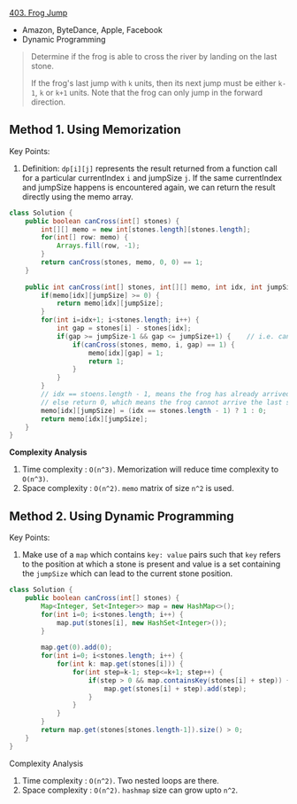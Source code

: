 [403. Frog Jump](https://leetcode.com/problems/frog-jump/)

* Amazon, ByteDance, Apple, Facebook
* Dynamic Programming

> Determine if the frog is able to cross the river by landing on the last stone.
> 
> If the frog's last jump with `k` units, then its next jump must be either `k-1`, `k` or `k+1` units. 
> Note that the frog can only jump in the forward direction.

## Method 1. Using Memorization
Key Points:
1. Definition: `dp[i][j]` represents the result returned from a function call for a particular currentIndex `i` and jumpSize `j`.
If the same currentIndex and jumpSize happens is encountered again, we can return the result directly using the memo array.
```java
class Solution {
    public boolean canCross(int[] stones) {
        int[][] memo = new int[stones.length][stones.length];
        for(int[] row: memo) {
            Arrays.fill(row, -1);
        }
        return canCross(stones, memo, 0, 0) == 1;
    }
    
    public int canCross(int[] stones, int[][] memo, int idx, int jumpSize) {
        if(memo[idx][jumpSize] >= 0) {
            return memo[idx][jumpSize];
        }
        for(int i=idx+1; i<stones.length; i++) {
            int gap = stones[i] - stones[idx];
            if(gap >= jumpSize-1 && gap <= jumpSize+1) {    // i.e. can jump to i-th stone
                if(canCross(stones, memo, i, gap) == 1) {
                    memo[idx][gap] = 1;
                    return 1;
                }
            }
        }
        // idx == stoens.length - 1, means the frog has already arrived the last stone, then return 1
        // else return 0, which means the frog cannot arrive the last stone from idx-th stone with jumpSize
        memo[idx][jumpSize] = (idx == stones.length - 1) ? 1 : 0;
        return memo[idx][jumpSize];
    }
}
```
**Complexity Analysis**
1. Time complexity : `O(n^3)`. Memorization will reduce time complexity to `O(n^3)`.
2. Space complexity : `O(n^2)`. `memo` matrix of size `n^2` is used.


## Method 2. Using Dynamic Programming
Key Points:
1. Make use of a `map` which contains `key: value` pairs such that `key` refers to the position at which a stone is present
and value is a set containing the `jumpSize` which can lead to the current stone position.

```java
class Solution {
    public boolean canCross(int[] stones) {
        Map<Integer, Set<Integer>> map = new HashMap<>();
        for(int i=0; i<stones.length; i++) {
            map.put(stones[i], new HashSet<Integer>());
        }
        
        map.get(0).add(0);
        for(int i=0; i<stones.length; i++) {
            for(int k: map.get(stones[i])) {
                for(int step=k-1; step<=k+1; step++) {
                    if(step > 0 && map.containsKey(stones[i] + step)) {
                        map.get(stones[i] + step).add(step);
                    }
                }
            }
        }
        return map.get(stones[stones.length-1]).size() > 0;
    }
}
```
Complexity Analysis
1. Time complexity : `O(n^2)`. Two nested loops are there.
2. Space complexity : `O(n^2)`. `hashmap` size can grow upto `n^2`.






